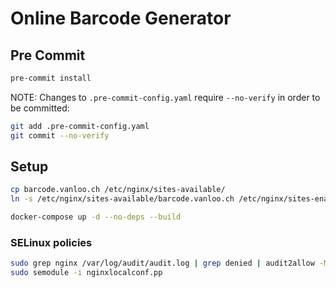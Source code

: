 # Online Barcode Generator

## Pre Commit

```sh
pre-commit install
```

NOTE: Changes to `.pre-commit-config.yaml` require `--no-verify` in order
to be committed:

```sh
git add .pre-commit-config.yaml
git commit --no-verify
```

## Setup

```sh
cp barcode.vanloo.ch /etc/nginx/sites-available/
ln -s /etc/nginx/sites-available/barcode.vanloo.ch /etc/nginx/sites-enabled/

docker-compose up -d --no-deps --build
```

### SELinux policies

```sh
sudo grep nginx /var/log/audit/audit.log | grep denied | audit2allow -M nginxlocalconf
sudo semodule -i nginxlocalconf.pp 
```
